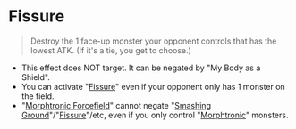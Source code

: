 # Fissure

> Destroy the 1 face-up monster your opponent controls that has the lowest ATK. (If it's a tie, you get to choose.)

*   This effect does NOT target. It can be negated by "My Body as a Shield".
*   You can activate "[Fissure](https://yugipedia.com/wiki/Fissure)" even if your opponent only has 1 monster on the field.
*   "[Morphtronic Forcefield](https://yugipedia.com/wiki/Morphtronic_Forcefield)" cannot negate "[Smashing Ground](https://yugipedia.com/wiki/Smashing_Ground)"/"[Fissure](https://yugipedia.com/wiki/Fissure)"/etc, even if you only control "[Morphtronic](https://yugipedia.com/wiki/Morphtronic)" monsters.
